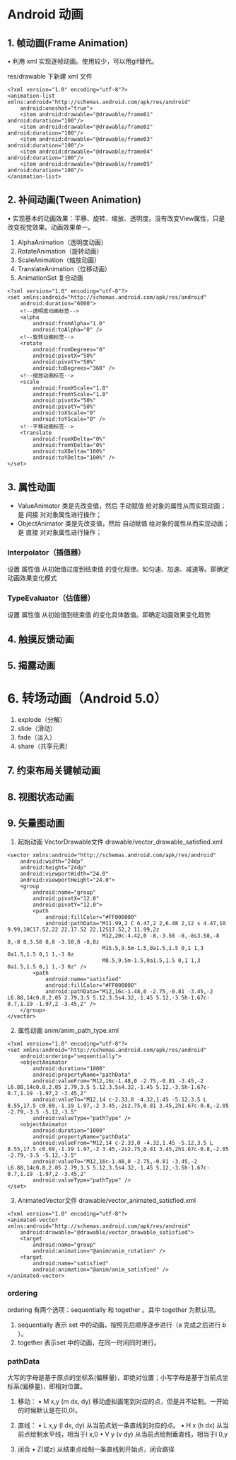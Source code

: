 # Android 动画

## 1. 帧动画(Frame Animation)

• 利用 xml 实现逐帧动画。使用较少，可以用gif替代。

res/drawable 下新建 xml 文件
```
<?xml version="1.0" encoding="utf-8"?>
<animation-list xmlns:android="http://schemas.android.com/apk/res/android"
    android:oneshot="true">
    <item android:drawable="@drawable/frame01" android:duration="100"/>
    <item android:drawable="@drawable/frame02" android:duration="100"/>
    <item android:drawable="@drawable/frame03" android:duration="100"/>
    <item android:drawable="@drawable/frame04" android:duration="100"/>
    <item android:drawable="@drawable/frame05" android:duration="100"/>
</animation-list>
```

## 2. 补间动画(Tween Animation)

• 实现基本的动画效果：平移、旋转、缩放、透明度。没有改变View属性，只是改变视觉效果。动画效果单一。

1. AlphaAnimation（透明度动画）
2. RotateAnimation（旋转动画）
3. ScaleAnimation（缩放动画）
4. TranslateAnimation（位移动画）
5. AnimationSet 复合动画

```
<?xml version="1.0" encoding="utf-8"?>
<set xmlns:android="http://schemas.android.com/apk/res/android"
    android:duration="6000">
    <!--透明度动画标签-->
    <alpha
        android:fromAlpha="1.0"
        android:toAlpha="0" />
    <!--旋转动画标签-->
    <rotate
        android:fromDegrees="0"
        android:pivotX="50%"
        android:pivotY="50%"
        android:toDegrees="360" />
    <!--缩放动画标签-->
    <scale
        android:fromXScale="1.0"
        android:fromYScale="1.0"
        android:pivotX="50%"
        android:pivotY="50%"
        android:toXScale="0"
        android:toYScale="0" />
    <!--平移动画标签-->
    <translate
        android:fromXDelta="0%"
        android:fromYDelta="0%"
        android:toXDelta="100%"
        android:toYDelta="100%" />
</set>
```

## 3. 属性动画

* ValueAnimator 类是先改变值，然后 手动赋值 给对象的属性从而实现动画；是 间接 对对象属性进行操作；
* ObjectAnimator 类是先改变值，然后 自动赋值 给对象的属性从而实现动画；是 直接 对对象属性进行操作；

### Interpolator（插值器）

设置 属性值 从初始值过度到结束值 的变化规律。如匀速、加速、减速等。即确定动画效果变化模式

### TypeEvaluator（估值器）

设置 属性值 从初始值到结束值 的变化具体数值。即确定动画效果变化趋势

## 4. 触摸反馈动画

## 5. 揭露动画

# 6. 转场动画（Android 5.0）

1. explode（分解）
2. slide（滑动）
3. fade（淡入）
4. share（共享元素）

## 7. 约束布局关键帧动画

## 8. 视图状态动画

## 9. 矢量图动画

1. 起始动画 VectorDrawable文件 drawable/vector_drawable_satisfied.xml
```
<vector xmlns:android="http://schemas.android.com/apk/res/android"
    android:width="24dp"
    android:height="24dp"
    android:viewportWidth="24.0"
    android:viewportHeight="24.0">
    <group
        android:name="group"
        android:pivotX="12.0"
        android:pivotY="12.0">
        <path
            android:fillColor="#FF000000"
            android:pathData="M11.99,2 C 6.47,2 2,6.48 2,12 s 4.47,10 9.99,10C17.52,22 22,17.52 22,12S17.52,2 11.99,2z
                              M12,20c-4.42,0 -8,-3.58 -8,-8s3.58,-8 8,-8 8,3.58 8,8 -3.58,8 -8,8z
                              M15.5,9.5m-1.5,0a1.5,1.5 0,1 1,3 0a1.5,1.5 0,1 1,-3 0z
                              M8.5,9.5m-1.5,0a1.5,1.5 0,1 1,3 0a1.5,1.5 0,1 1,-3 0z" />
        <path
            android:name="satisfied"
            android:fillColor="#FF000000"
            android:pathData="M12,16c-1.48,0 -2.75,-0.81 -3.45,-2 L6.88,14c0.8,2.05 2.79,3.5 5.12,3.5s4.32,-1.45 5.12,-3.5h-1.67c-0.7,1.19 -1.97,2 -3.45,2" />
    </group>
</vector>
```

2. 属性动画 anim/anim_path_type.xml
```
<?xml version="1.0" encoding="utf-8"?>
<set xmlns:android="http://schemas.android.com/apk/res/android"
    android:ordering="sequentially">
    <objectAnimator
        android:duration="1000"
        android:propertyName="pathData"
        android:valueFrom="M12,16c-1.48,0 -2.75,-0.81 -3.45,-2 L6.88,14c0.8,2.05 2.79,3.5 5.12,3.5s4.32,-1.45 5.12,-3.5h-1.67c-0.7,1.19 -1.97,2 -3.45,2"
        android:valueTo="M12,14 c-2.33,0 -4.32,1.45 -5.12,3.5 L 8.55,17.5 c0.69,-1.19 1.97,-2 3.45,-2s2.75,0.81 3.45,2h1.67c-0.8,-2.05 -2.79,-3.5 -5.12,-3.5"
        android:valueType="pathType" />
    <objectAnimator
        android:duration="1000"
        android:propertyName="pathData"
        android:valueFrom="M12,14 c-2.33,0 -4.32,1.45 -5.12,3.5 L 8.55,17.5 c0.69,-1.19 1.97,-2 3.45,-2s2.75,0.81 3.45,2h1.67c-0.8,-2.05 -2.79,-3.5 -5.12,-3.5"
        android:valueTo="M12,16c-1.48,0 -2.75,-0.81 -3.45,-2 L6.88,14c0.8,2.05 2.79,3.5 5.12,3.5s4.32,-1.45 5.12,-3.5h-1.67c-0.7,1.19 -1.97,2 -3.45,2"
        android:valueType="pathType" />
</set>
```

3. AnimatedVector文件 drawable/vector_animated_satisfied.xml
```
<?xml version="1.0" encoding="utf-8"?>
<animated-vector xmlns:android="http://schemas.android.com/apk/res/android"
    android:drawable="@drawable/vector_drawable_satisfied">
    <target
        android:name="group"
        android:animation="@anim/anim_rotation" />
    <target
        android:name="satisfied"
        android:animation="@anim/anim_satisfied" />
</animated-vector>
```

### ordering

ordering 有两个选项：sequentially 和 together 。其中 together 为默认项。

1. sequentially 表示 set 中的动画，按照先后顺序逐步进行（a 完成之后进行 b ）。
2. together 表示set 中的动画，在同一时间同时进行。

### pathData

大写的字母是基于原点的坐标系(偏移量)，即绝对位置；小写字母是基于当前点坐标系(偏移量)，即相对位置。

1. 移动：
• M x,y (m dx, dy) 移动虚拟画笔到对应的点，但是并不绘制。一开始的时候默认是在(0,0)。

2. 直线：
• L x,y (l dx, dy) 从当前点划一条直线到对应的点。
• H x (h dx) 从当前点绘制水平线，相当于l x,0
• V y (v dy) 从当前点绘制垂直线，相当于l 0,y

3. 闭合
• Z(或z) 从结束点绘制一条直线到开始点，闭合路径
